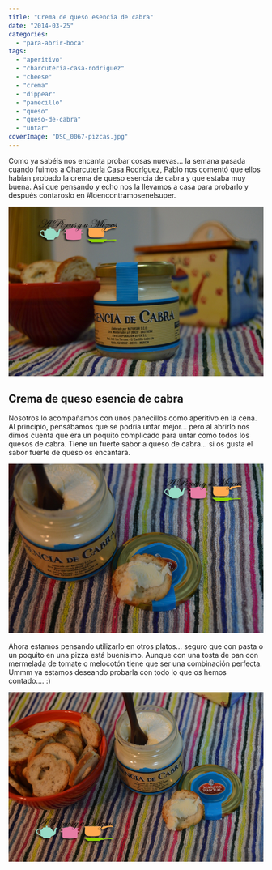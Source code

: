 ```yaml
---
title: "Crema de queso esencia de cabra"
date: "2014-03-25"
categories:
  - "para-abrir-boca"
tags:
  - "aperitivo"
  - "charcuteria-casa-rodriguez"
  - "cheese"
  - "crema"
  - "dippear"
  - "panecillo"
  - "queso"
  - "queso-de-cabra"
  - "untar"
coverImage: "DSC_0067-pizcas.jpg"
---
```


Como ya sabéis nos encanta probar cosas nuevas... la semana pasada cuando fuimos a [Charcutería Casa Rodríguez](https://www.facebook.com/CharcuteriaCasaRodriguez?fref=ts "Charcuteria Casa Rodríguez"), Pablo nos comentó que ellos habían probado la crema de queso esencia de cabra y que estaba muy buena. Asi que pensando y echo nos la llevamos a casa para probarlo y después contaroslo en #loencontramosenelsuper.

![crema de queso esencia de cabra](images/DSC_0046-pizcas.jpg)

## Crema de queso esencia de cabra

Nosotros lo acompañamos con unos panecillos como aperitivo en la cena. Al principio, pensábamos que se podría untar mejor... pero al abrirlo nos dimos cuenta que era un poquito complicado para untar como todos los quesos de cabra. Tiene un fuerte sabor a queso de cabra... si os gusta el sabor fuerte de queso os encantará.

![crema de queso esencia de cabra](images/DSC_0057-pizcas.jpg)

Ahora estamos pensando utilizarlo en otros platos... seguro que con pasta o un poquito en una pizza está buenísimo. Aunque con una tosta de pan con mermelada de tomate o melocotón tiene que ser una combinación perfecta. Ummm ya estamos deseando probarla con todo lo que os hemos contado.... :)

![crema de queso esencia de cabra](images/DSC_0067-pizcas.jpg)
